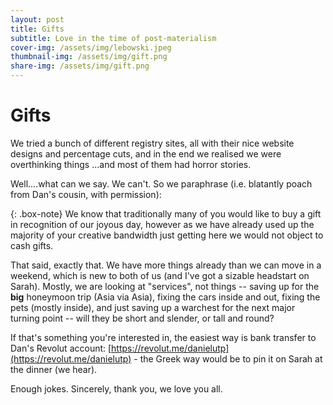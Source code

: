```yaml
---
layout: post
title: Gifts
subtitle: Love in the time of post-materialism
cover-img: /assets/img/lebowski.jpeg
thumbnail-img: /assets/img/gift.png
share-img: /assets/img/gift.png
---
```


Gifts
=======

We tried a bunch of different registry sites, all with their nice website designs and percentage cuts, and in the end we realised we were overthinking things ...and most of them had horror stories. 

Well....what can we say. We can't. So we paraphrase (i.e. blatantly poach from Dan's cousin, with permission): 

{: .box-note}
We know that traditionally many of you would like to buy a gift in recognition of our joyous day, however as we have already used up the majority of your creative bandwidth just getting here we would not object to cash gifts.

That said, exactly that. We have more things already than we can move in a weekend, which is new to both of us (and I've got a sizable headstart on Sarah). Mostly, we are looking at "services", not things -- saving up for the **big** honeymoon trip (Asia via Asia), fixing the cars inside and out, fixing the pets (mostly inside), and just saving up a warchest for the next major turning point -- will they be short and slender, or tall and round? 


If that's something you're interested in, the easiest way is bank transfer to Dan's Revolut account:
[https://revolut.me/danielutp](https://revolut.me/danielutp) - the Greek way would be to pin it on Sarah at the dinner (we hear).

Enough jokes. Sincerely, thank you, we love you all.
